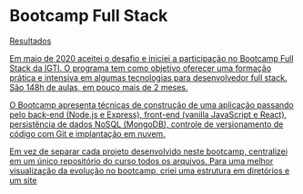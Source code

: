 # Bootcamp Full Stack

<a target="_blank" href="https://testtzlaffe.github.io/bootcamp-fullstack-igti/">Resultados</button>

Em maio de 2020 aceitei o desafio e iniciei a participação no Bootcamp
Full Stack da IGTI. O programa tem como objetivo oferecer uma formação
prática e intensiva em algumas tecnologias para desenvolvedor full
stack. São 148h de aulas, em pouco mais de 2 meses.

O Bootcamp apresenta técnicas de construção de uma aplicação passando
pelo back-end (Node.js e Express), front-end (vanilla JavaScript e
React), persistência de dados NoSQL (MongoDB), controle de
versionamento de código com Git e implantação em nuvem.

Em vez de separar cada projeto desenvolvido neste bootcamp, centralizei em um único repositório do curso todos os arquivos. Para uma melhor visualização da evolução no bootcamp, criei uma estrutura em diretórios e um <a target="_blank" href="https://testtzlaffe.github.io/bootcamp-fullstack-igti/">site</button>
